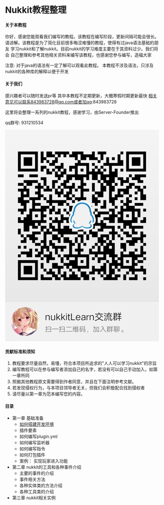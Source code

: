 # Nukkit教程整理

#### 关于本教程

你好，感谢您能观看我们编写的教程。该教程在编写阶段，更新间隔可能会很长。
请谅解。该教程是为了简化目前很多晦涩难懂的教程，使得有过java语法基础的朋友
学习nukkit和了解nukkit。目前nukkit的学习难度主要在于其资料过少。我们将会
自己整理和参考其他相关资料来编写该教程，也感谢您参与编写，造福大家

注意: 对于java的语法有一定了解可以观看此教程。
本教程不涉及语法，只涉及nukkit的各种库的解释以便于开发
#### 关于我们

感兴趣者可以随时发送pr等
其中本教程不定期更新，大概寒假时期更新最快
相关意见可以联系843983728@qq.com或者加qq:843983728

这里将会整理一系列的nukkit教程，感谢学习，由Server-Founder推出

qq群号: 931210534

![qq群](images/0-00.png)

#### 贡献标准和须知

1. 教程要求尽量自然，易懂，符合本项目所追求的"人人可以学习nukkit"的宗旨
2. 编写教程可以在参与编写者添加自己的名字，若没有可以自己手动加入，如第一章所同
3. 照搬其他教程原文需要得到作者同意，并且在下面注明参考文献。
4. 若发现侵权行为，与本项目领导者无关，但我们会积极配合找到侵权者
5. 请尽量以第一章为范本编写您的内容。

#### 目录
- 第一章 基础准备
  - [如何搭建开发环境](https://github.com/Server-Founder/NukkitLearn/blob/master/%E7%AC%AC%E4%B8%80%E7%AB%A0*%E5%A6%82%E4%BD%95%E6%90%AD%E5%BB%BA%E7%8E%AF%E5%A2%83.md)
  - 插件要素
  - 如何编写plugin.yml
  - 如何编写监听器
  - 如何编写指令
  - 如何打包插件
  - 案例： 实现玩家进入功能
- 第二章 nukkit的工具和各种事件介绍
  - 主要的事件的介绍
  - 事件相关方法
  - 各种实体类的方法介绍
  - 各种工具类的介绍
- 第三章 nukkit相关实例




